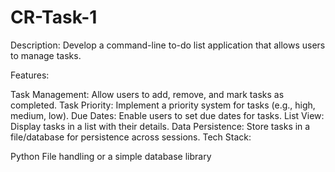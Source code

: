 # CR-Task-1



Description: Develop a command-line to-do list application that allows users to manage tasks.

Features:

Task Management: Allow users to add, remove, and mark tasks as completed.
Task Priority: Implement a priority system for tasks (e.g., high, medium, low).
Due Dates: Enable users to set due dates for tasks.
List View: Display tasks in a list with their details.
Data Persistence: Store tasks in a file/database for persistence across sessions.
Tech Stack:

Python
File handling or a simple database library
